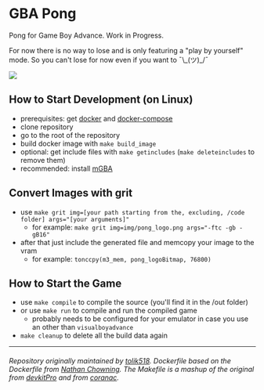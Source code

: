 # GBA Pong

Pong for Game Boy Advance. Work in Progress.

For now there is no way to lose and is only featuring a "play by yourself" mode. So you can't lose for now even if you want to ¯\\\_(ツ)_/¯

![](https://returnnull.de/images/pong.gif)

## How to Start Development (on Linux)
* prerequisites: get [docker](https://www.docker.com/get-started/) and [docker-compose](https://docs.docker.com/compose/install/)
* clone repository
* go to the root of the repository
* build docker image with `make build_image`
* optional: get include files with `make getincludes` (`make deleteincludes` to remove them)
* recommended: install [mGBA](https://mgba.io/downloads.html) 

## Convert Images with grit
* use `make grit img=[your path starting from the, excluding, /code folder] args="[your arguments]"`
    * for example: `make grit img=img/pong_logo.png args="-ftc -gb -gB16"`
* after that just include the generated file and memcopy your image to the vram
    * for example: `tonccpy(m3_mem, pong_logoBitmap, 76800)`

## How to Start the Game
* use `make compile` to compile the source (you'll find it in the /out folder)
* or use `make run` to compile and run the compiled game
    * probably needs to be configured for your emulator in case you use an other than `visualboyadvance`
* `make cleanup` to delete all the build data again


_____

###### Repository originally maintained by [tolik518](https://github.com/tolik518). Dockerfile based on the Dockerfile from [Nathan Chowning](https://github.com/nchowning/dockerfiles/tree/master/switchdev). The Makefile is a mashup of the original from [devkitPro](https://github.com/devkitPro/gba-examples) and from [coranac](https://www.coranac.com/tonc/text/toc.htm).